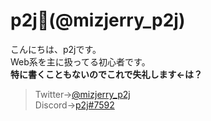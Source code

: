 # p2j📛(@mizjerry_p2j)
こんにちは、p2jです。<br>Web系を主に扱ってる初心者です。<br>
<b>特に書くこともないのでこれで失礼します←は？</b>
> Twitter→<a href="https://twitter.com/mizjerry_p2j">@mizjerry_p2j</a><br>
> Discord→<a href="https://discord.com/users/832219200641564723">p2j#7592</a>
